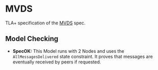 # MVDS

TLA+ specification of the [MVDS](https://specs.vac.dev/mvds.html) spec.

## Model Checking

- **SpecOK:** This Model runs with 2 Nodes and uses the `AllMessagesDelivered` state constraint. It proves that messages are eventually received by peers if requested.

